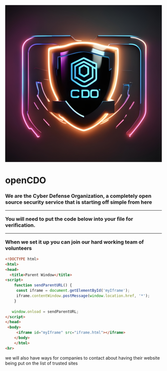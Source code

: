 <img src='cdologo.jpeg'>
<!--meta property=“og:image” content=“cdologo.jpeg ” /> 
<meta property=“og:image” content=“cdologo.jpeg ” /--> 
<h1>openCDO</h1><h3>
 We are the Cyber Defense Organization, a completely open source security service that is starting off simple from here
 <hr>
You will need to put the code below into your file for verification.
 <hr>   
When we set it up you can join our hard working team of volunteers
</h3>

```html
<!DOCTYPE html>
<html>
<head>
  <title>Parent Window</title>
<script>
    function sendParentURL() {
     const iframe = document.getElementById('myIframe');
     iframe.contentWindow.postMessage(window.location.href, '*');
    }
    
   window.onload = sendParentURL;
</script>
</head>
 <body>
     <iframe id="myIframe" src="iframe.html"></iframe>
    </body>
    </html>
<hr>
```
we will also have ways for companies to contact about having their website being put on the list of trusted sites
